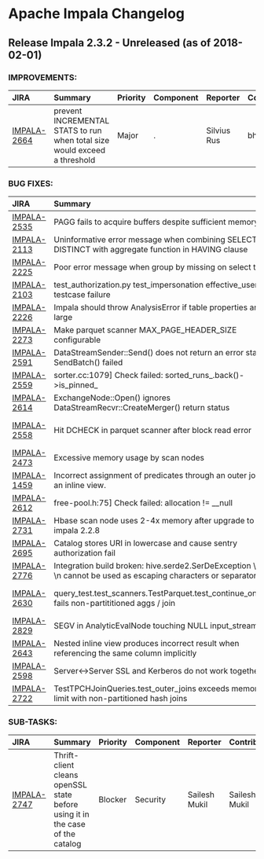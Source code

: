 
<!---
# Licensed to the Apache Software Foundation (ASF) under one
# or more contributor license agreements.  See the NOTICE file
# distributed with this work for additional information
# regarding copyright ownership.  The ASF licenses this file
# to you under the Apache License, Version 2.0 (the
# "License"); you may not use this file except in compliance
# with the License.  You may obtain a copy of the License at
#
#     http://www.apache.org/licenses/LICENSE-2.0
#
# Unless required by applicable law or agreed to in writing, software
# distributed under the License is distributed on an "AS IS" BASIS,
# WITHOUT WARRANTIES OR CONDITIONS OF ANY KIND, either express or implied.
# See the License for the specific language governing permissions and
# limitations under the License.
-->
# Apache Impala Changelog

## Release Impala 2.3.2 - Unreleased (as of 2018-02-01)



### IMPROVEMENTS:

| JIRA | Summary | Priority | Component | Reporter | Contributor |
|:---- |:---- | :--- |:---- |:---- |:---- |
| [IMPALA-2664](https://issues.apache.org/jira/browse/IMPALA-2664) | prevent INCREMENTAL STATS to run when total size would exceed a threshold |  Major | . | Silvius Rus | bharath v |


### BUG FIXES:

| JIRA | Summary | Priority | Component | Reporter | Contributor |
|:---- |:---- | :--- |:---- |:---- |:---- |
| [IMPALA-2535](https://issues.apache.org/jira/browse/IMPALA-2535) | PAGG fails to acquire buffers despite sufficient memory limit |  Blocker | . | Tim Armstrong | Tim Armstrong |
| [IMPALA-2113](https://issues.apache.org/jira/browse/IMPALA-2113) | Uninformative error message when combining SELECT DISTINCT with aggregate function in HAVING clause |  Major | . | Charlie Flowers | Chris Channing |
| [IMPALA-2225](https://issues.apache.org/jira/browse/IMPALA-2225) | Poor error message when group by missing on select t.\* |  Major | . | Philip Zeyliger | Chris Channing |
| [IMPALA-2103](https://issues.apache.org/jira/browse/IMPALA-2103) | test\_authorization.py test\_impersonation effective\_user testcase failure |  Critical | . | Dan Hecht | Henry Robinson |
| [IMPALA-2226](https://issues.apache.org/jira/browse/IMPALA-2226) | Impala should throw AnalysisError if table properties are too large |  Major | . | Martin Grund | Jim Apple |
| [IMPALA-2273](https://issues.apache.org/jira/browse/IMPALA-2273) | Make parquet scanner MAX\_PAGE\_HEADER\_SIZE configurable |  Major | . | Juan Yu | bharath v |
| [IMPALA-2591](https://issues.apache.org/jira/browse/IMPALA-2591) | DataStreamSender::Send() does not return an error status if SendBatch() failed |  Major | . | Sailesh Mukil | Sailesh Mukil |
| [IMPALA-2559](https://issues.apache.org/jira/browse/IMPALA-2559) | sorter.cc:1079] Check failed: sorted\_runs\_.back()-\>is\_pinned\_ |  Critical | . | casey | Dan Hecht |
| [IMPALA-2614](https://issues.apache.org/jira/browse/IMPALA-2614) | ExchangeNode::Open() ignores DataStreamRecvr::CreateMerger() return status |  Major | . | Dan Hecht | Dan Hecht |
| [IMPALA-2558](https://issues.apache.org/jira/browse/IMPALA-2558) | Hit DCHECK in parquet scanner after block read error |  Critical | . | Tim Armstrong | Skye Wanderman-Milne |
| [IMPALA-2473](https://issues.apache.org/jira/browse/IMPALA-2473) | Excessive memory usage by scan nodes |  Major | . | Tim Armstrong | Tim Armstrong |
| [IMPALA-1459](https://issues.apache.org/jira/browse/IMPALA-1459) | Incorrect assignment of predicates through an outer join in an inline view. |  Blocker | . | Alexander Behm | Alexander Behm |
| [IMPALA-2612](https://issues.apache.org/jira/browse/IMPALA-2612) | free-pool.h:75] Check failed: allocation != \_\_null |  Critical | . | casey | Michael Ho |
| [IMPALA-2731](https://issues.apache.org/jira/browse/IMPALA-2731) | Hbase scan node uses 2-4x memory after upgrade to impala 2.2.8 |  Major | . | Juan Yu | Martin Grund |
| [IMPALA-2695](https://issues.apache.org/jira/browse/IMPALA-2695) | Catalog stores URI in lowercase and cause sentry authorization fail |  Critical | . | Juan Yu | bharath v |
| [IMPALA-2776](https://issues.apache.org/jira/browse/IMPALA-2776) | Integration build broken: hive.serde2.SerDeException \\r and \\n cannot be used as escaping characters or separators |  Blocker | . | casey | Alexander Behm |
| [IMPALA-2630](https://issues.apache.org/jira/browse/IMPALA-2630) | query\_test.test\_scanners.TestParquet.test\_continue\_on\_error fails non-partititioned aggs / join |  Major | . | Martin Grund | Skye Wanderman-Milne |
| [IMPALA-2829](https://issues.apache.org/jira/browse/IMPALA-2829) | SEGV in AnalyticEvalNode touching NULL input\_stream\_ |  Blocker | Backend | Matthew Jacobs | Matthew Jacobs |
| [IMPALA-2643](https://issues.apache.org/jira/browse/IMPALA-2643) | Nested inline view produces incorrect result when referencing the same column implicitly |  Blocker | Frontend | Huaisi Xu | Huaisi Xu |
| [IMPALA-2598](https://issues.apache.org/jira/browse/IMPALA-2598) | Server\<-\>Server SSL and Kerberos do not work together |  Critical | Security | Henry Robinson | Sailesh Mukil |
| [IMPALA-2722](https://issues.apache.org/jira/browse/IMPALA-2722) | TestTPCHJoinQueries.test\_outer\_joins exceeds memory limit with non-partitioned hash joins |  Major | . | Michael Ho | Michael Ho |


### SUB-TASKS:

| JIRA | Summary | Priority | Component | Reporter | Contributor |
|:---- |:---- | :--- |:---- |:---- |:---- |
| [IMPALA-2747](https://issues.apache.org/jira/browse/IMPALA-2747) | Thrift-client cleans openSSL state before using it in the case of the catalog |  Blocker | Security | Sailesh Mukil | Sailesh Mukil |


